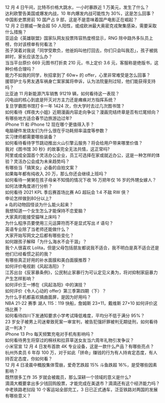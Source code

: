 12 月 4 日午间，比特币价格大跳水，一小时暴跌近 1 万美元，发生了什么？  
达利欧警告美国或爆发内战，10 年内爆发内战可能性为 30%，这是怎么回事？  
中国影史票房前 10 国产占 9 部，这是不是意味着国产电影正在崛起？  
12 月 2 日挪威一聚会超 50 人阳性，或成欧洲最大奥密克戎聚集感染，需要采取什么措施？  
亚运会《英雄联盟》国家队网友投票阵容热度榜显示，RNG 除中路外多队员上榜，你对该榜单有何看法？  
孩子哭着对我说「同学受欺负，他爸妈叫他打回去，你们只会叫我忍」，孩子被挑衅时，家长应该怎么办？  
当当平台原价 669 元图书打折卖 210 元，书上定价 3.6 元，客服称是绝版书，这种价格合理吗？  
能力不如我的同学，秋招拿到了 60w+ 的 offer，心里非常难受是怎么回事？  
援鄂护士与男友遇车祸身亡案家属将申诉，认为法院量刑过轻，他们能获得支持吗？  
比亚迪 11 月新能源汽车销售 91219 辆，如何看待这一表现？  
闪电战的核心到底是歼灭对方主力还是瘫痪对方指挥系统？  
复旦学霸图书馆打卡一年 1424 次，你大学时去过几次图书馆？  
如何看待《辉夜大小姐》近期漫画内容走向争议？漫画完结终章是否有烂尾倾向？  
有哪些地方适合春节边旅游边过年?  
iPhone 11 和 iPhone 12 现在哪个更值得入手？  
电脑硬件发烧友们为什么很在乎功耗频率温度等参数？  
实习律师都需要哪些装备？  
如何看待看待字节跳动推出火山引擎云服务？将会给用户带来哪里价值？  
我对《图书馆 30 秒》的故事完全无法共情，这正常吗?  
阿里或成全国首个灵活办公企业，员工可选择在家或就近办公，这是一种怎样的体验？灵活办公会成为未来趋势吗？  
有哪些当「搞笑女」必备的自拍文案？  
如果每年都有纯收入 20 万，那么你还会继续上班吗？  
如何看待一舅舅在孩子母亲不知情的情况下收 16 万把年仅 16 岁的外甥女嫁人？如何法律角度进行分析？  
如何看待 2021 KPL 季后赛首场比赛 AG 超玩会 1:4 不敌 RW 侠？  
申论怎样做到80分以上?  
a 岛的动物园怪谈为什么能火起来？  
我想知道一个女生怎么才能保持不恋爱脑？  
大家真的能接受猫咪上床吗？  
为什么程序员要使用三元运算符而不是显式写出 if 语句？  
英语专业除了当老师还能做什么？  
大家开始写网文之后都有哪些变化？  
如何跟孩子解释「为什么海水不会干涸」？  
我个人很喜欢 Lolita，但是父母包括朋友都说我不适合，我不明白是真不适合还是他们已经看惯之前的我？  
有哪些真正好用的补水面膜和美白面膜推荐？  
如何评价电视剧《风起洛阳》？  
江苏出台《反家暴条例》，公民制止家暴行为可认定见义勇为，将对抑制家庭暴力产生怎样影响？  
如何评价王一博在《风起洛阳》中的演技？  
如何评价《令人心动的 offer》第三季第四期（下）？  
为什么手机都喜欢搞曲面屏，是因为好用吗？  
NBA 21-22 赛季 湖人 115：119 快船，詹姆斯 23+11，戴维斯 27+10 如何评价这场比赛？  
如何看待四川下发通知要求小学考试降低难度，平均分不低于满分 95%？  
23 岁女子被男上司迷晕致死案一审宣判，被告犯强奸罪被判无期徒刑，如何看待这一判决？  
iPhone 13 Pro 每天频繁充电对手机有影响吗？  
如何看待男生将穿过的棉袄和拉菲草送女友当六周年礼物引发争议？  
小米官宣 12 月 4 日发布首款 4K 专业设备，这是一款什么产品？有哪些亮点？  
杭州外卖员 6 年存 100 万，对于如此「拼命」赚钱的行为有人持肯定态度，有人持否定态度，你如何看？  
12 月 4 日凌晨中概股集体雪崩，爱奇艺跌超 15% 斗鱼跌超 16%，是受哪些因素影响？  
既然很多工作 35 岁就会被裁员，那么深耕一个领域的意义是什么?  
滴滴大概要拿出多少钱回购股票，才能完成在美退市？滴滴还有这个经济能力吗？  
中老铁路老挝段 10 个客运站全部完工，3 日已正式通车，泛亚铁路对两国的发展有哪些意义？  
